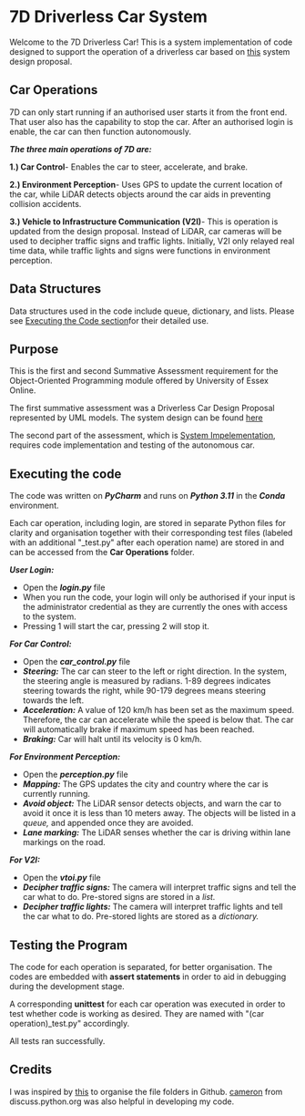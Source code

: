 # 7D Driverless Car System
Welcome to the 7D Driverless Car! This is a system implementation of code designed to support the operation of a driverless car based on [this](link) system design proposal.

## Car Operations
7D can only start running if an authorised user starts it from the front end. That user also has the capability to stop the car. After an authorised login is enable, the car can then function autonomously. 

**_The three main operations of 7D are:_**

**1.) Car Control**- Enables the car to steer, accelerate, and brake. 

**2.) Environment Perception**- Uses GPS to update the current location of the car, while LiDAR detects objects around the car aids in preventing collision accidents. 

**3.) Vehicle to Infrastructure Communication (V2I)**- This is operation is updated from the design proposal. Instead of LiDAR, car cameras will be used to decipher traffic signs and traffic lights. Initially, V2I only relayed real time data, while traffic lights and signs were functions in environment perception.

## Data Structures
Data structures used in the code include queue, dictionary, and lists. Please see [Executing the Code section](https://github.com/patzsantos/e-portfolio-uoeo/blob/module2/oop/Driverless%20Car%20Summative%20Assessment%201%20and%202/README.md#running-the-program)for their detailed use.

## Purpose
This is the first and second Summative Assessment requirement for the Object-Oriented Programming module offered by University of Essex Online.

The first summative assessment was a Driverless Car Design Proposal represented by UML models. The system design can be found [here](link)

The second part of the assessment, which is [System Impelementation](link), requires code implementation and testing of the autonomous car. 

## Executing the code

The code was written on ***PyCharm*** and runs on ***Python 3.11*** in the ***Conda*** environment. 

Each car operation, including login, are stored in separate Python files for clarity and organisation together with their corresponding test files (labeled with an additional "_test.py" after each operation name) are stored in and can be accessed from the **Car Operations** folder.

***User Login:***
- Open the ***login.py*** file
- When you run the code, your login will only be authorised if your input is the administrator credential as they are currently the ones with access to the system.
- Pressing 1 will start the car, pressing 2 will stop it. 

***For Car Control:***
- Open the ***car_control.py*** file
- ***Steering:*** The car can steer to the left or right direction. In the system, the steering angle is measured by radians. 1-89 degrees indicates steering towards the right, while 90-179 degrees means steering towards the left.
- ***Acceleration:*** A value of 120 km/h has been set as the maximum speed. Therefore, the car can accelerate while the speed is below that. The car will automatically brake if maximum speed has been reached.
- ***Braking:*** Car will halt until its velocity is 0 km/h. 

***For Environment Perception:***
- Open the ***perception.py*** file
- ***Mapping:*** The GPS updates the city and country where the car is currently running.
- ***Avoid object:*** The LiDAR sensor detects objects, and warn the car to avoid it once it is less than 10 meters away. The objects will be listed in a _queue,_ and appended once they are avoided.
- ***Lane marking:*** The LiDAR senses whether the car is driving within lane markings on the road.

***For V2I:***
- Open the ***vtoi.py*** file
- ***Decipher traffic signs:*** The camera will interpret traffic signs and tell the car what to do. Pre-stored signs are stored in a _list._
- ***Decipher traffic lights:*** The camera will interpret traffic lights and tell the car what to do. Pre-stored lights are stored as a _dictionary._
  
## Testing the Program
The code for each operation is separated, for better organisation. The codes are embedded with **assert statements** in order to aid in debugging during the development stage. 

A corresponding **unittest** for each car operation was executed in order to test whether code is working as desired. They are named with "(car operation)_test.py" accordingly. 

All tests ran successfully.

## Credits
I was inspired by [this](link) to organise the file folders in Github. 
[cameron](link) from discuss.python.org was also helpful in developing my code. 
